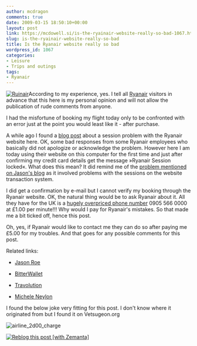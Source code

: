 ```yaml
---
author: mcdragon
comments: true
date: 2009-03-15 18:50:10+00:00
layout: post
link: https://mcdowell.si/is-the-ryainair-website-really-so-bad-1067.html
slug: is-the-ryainair-website-really-so-bad
title: Is the Ryanair website really so bad
wordpress_id: 1067
categories:
- Leisure
- Trips and outings
tags:
- Ryanair
---
```


[![Ruinair](https://dwlcvfkt1l4wn.cloudfront.net/2009/03/ruinair1-1-201x300.jpg)](http://www.waterstones.com/waterstonesweb/displayProductDetails.do?sku=6493407)According to my experience, yes. I tell all [Ryanair](http://en.wikipedia.org/wiki/Ryanair) visitors in advance that this here is my personal opinion and will not allow the publication of rude comments from anyone.

I had the misfortune of booking my flight today only to be confronted with an error just at the point you would least like it - after purchase.

A while ago I found a [blog post](http://www.jason-roe.com/blog/free-ryanair-free-flight-bug/) about a session problem with the Ryanair website here. OK, some bad responses from some Ryanair employees who basically did not apologize or acknowledge the problem. However here I am today using their website on this computer for the first time and just after confirming my credit card details get the message »Ryanair Session locked«. What does this mean? It did remind me of the [problem mentioned on Jason's blog](http://www.jason-roe.com/blog/free-ryanair-free-flight-bug/) as it involved problems with the sessions on the website transaction system.

I did get a confirmation by e-mail but I cannot verify my booking through the Ryanair website. OK, the natural thing would be to ask Ryanair about it. All they have for the UK is a [hugely overpriced phone number](http://www.ryanair.com/site/EN/faqs.php?sect=CONTACT&div=int_sup) 0905 566 0000 at £1.00 per minute!!! Why would I pay for Ryanair's mistakes. So that made me a bit ticked off, hence this post.

Oh, yes, if Ryanair would like to contact me they can do so after paying me £5.00 for my troubles. And that goes for any possible comments for this post.

Related links:



 	
  * [Jason Roe](http://www.jason-roe.com/blog/free-ryanair-free-flight-bug/)

 	
  * [BitterWallet](http://www.bitterwallet.com/ryanair-staff-abuse-customer-and-then-refuse-to-apologise/8202)

 	
  * [Travolution](http://www.travolution.co.uk/blog/2009/02/ryanair-doesnt-want-anything-t.php)

 	
  * [Michele Neylon](http://www.mneylon.com/blog/archives/2009/02/19/ryanair-staff-and-fixed-ips/)


I found the below joke very fitting for this post. I don't know where it originated from but I found it on Vetsugeon.org

![airline_2d00_charge](https://dwlcvfkt1l4wn.cloudfront.net/2009/03/airline_2d00_charge1-1.gif)


[![Reblog this post [with Zemanta]](http://img.zemanta.com/reblog_e.png?x-id=fe443a8d-2bea-4446-bdef-f1cca1c333f7)](http://reblog.zemanta.com/zemified/fe443a8d-2bea-4446-bdef-f1cca1c333f7/)
